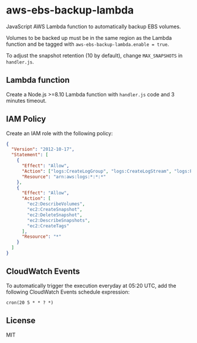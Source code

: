 # aws-ebs-backup-lambda

JavaScript AWS Lambda function to automatically backup EBS volumes.

Volumes to be backed up must be in the same region as the Lambda function and be tagged with `aws-ebs-backup-lambda.enable = true`.

To adjust the snapshot retention (10 by default), change `MAX_SNAPSHOTS` in `handler.js`.

## Lambda function

Create a Node.js >=8.10 Lambda function with `handler.js` code and 3 minutes timeout.

## IAM Policy

Create an IAM role with the following policy:

```json
{
  "Version": "2012-10-17",
  "Statement": [
    {
      "Effect": "Allow",
      "Action": ["logs:CreateLogGroup", "logs:CreateLogStream", "logs:PutLogEvents"],
      "Resource": "arn:aws:logs:*:*:*"
    },
    {
      "Effect": "Allow",
      "Action": [
        "ec2:DescribeVolumes",
        "ec2:CreateSnapshot",
        "ec2:DeleteSnapshot",
        "ec2:DescribeSnapshots",
        "ec2:CreateTags"
      ],
      "Resource": "*"
    }
  ]
}
```

## CloudWatch Events

To automatically trigger the execution everyday at 05:20 UTC, add the following CloudWatch Events schedule expression:

```
cron(20 5 * * ? *)
```

## License

MIT
